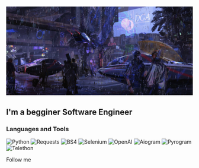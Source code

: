 [![Header](https://github.com/KadenDev/KadenDev/blob/main/assets/banner.gif)](https://github.com/KadenDev/)

## I'm a begginer Software Engineer

### Languages and Tools
![Python](https://img.shields.io/badge/-Python-405e55?style=for-the-badge&logo=python&logoColor=ffffff)
![Requests](https://img.shields.io/badge/-Requests-405e55?style=for-the-badge&logo=python&logoColor=ffffff)
![BS4](https://img.shields.io/badge/-BS4-405e55?style=for-the-badge&logo=python&logoColor=ffffff)
![Selenium](https://img.shields.io/badge/-Selenium-405e55?style=for-the-badge&logo=python&logoColor=ffffff)
![OpenAI](https://img.shields.io/badge/-OpenAI-405e55?style=for-the-badge&logo=python&logoColor=ffffff)
![Aiogram](https://img.shields.io/badge/-Aiogram-405e55?style=for-the-badge&logo=python&logoColor=ffffff)
![Pyrogram](https://img.shields.io/badge/-Pyrogram-405e55?style=for-the-badge&logo=python&logoColor=ffffff)
![Telethon](https://img.shields.io/badge/-Telethon-405e55?style=for-the-badge&logo=python&logoColor=ffffff)

Follow me
